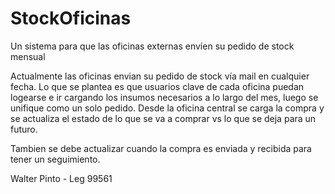 # StockOficinas
Un sistema para que las oficinas externas envíen su pedido de stock mensual

Actualmente las oficinas envian su pedido de stock vía mail en cualquier fecha. 
Lo que se plantea es que usuarios clave de cada oficina puedan logearse e ir cargando los insumos necesarios a lo largo del mes, luego se unifique como un solo pedido. 
Desde la oficina central se carga la compra y se actualiza el estado de lo que se va a comprar vs lo que se deja para un futuro. 

Tambien se debe actualizar cuando la compra es enviada y recibida para tener un seguimiento. 

Walter Pinto - Leg 99561

